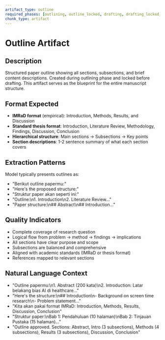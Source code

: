 ```yaml
---
artifact_type: outline
required_phases: [outlining, outline_locked, drafting, drafting_locked, integrating, polishing, delivered]
chunk_type: artifact
---
```


# Outline Artifact

## Description
Structured paper outline showing all sections, subsections, and brief content descriptions. Created during outlining phase and locked before drafting. This artifact serves as the blueprint for the entire manuscript structure.

## Format Expected
- **IMRaD format** (empirical): Introduction, Methods, Results, and Discussion
- **Standard thesis format**: Introduction, Literature Review, Methodology, Findings, Discussion, Conclusion
- **Hierarchical structure**: Main sections → Subsections → Key points
- **Section descriptions**: 1-2 sentence summary of what each section covers

## Extraction Patterns
Model typically presents outlines as:
- "Berikut outline papermu:"
- "Here's the proposed structure:"
- "Struktur paper akan seperti ini:"
- "Outline:\n1. Introduction\n2. Literature Review..."
- "Paper structure:\n## Abstract\n## Introduction..."

## Quality Indicators
- Complete coverage of research question
- Logical flow from problem → method → findings → implications
- All sections have clear purpose and scope
- Subsections are balanced and comprehensive
- Aligned with academic standards (IMRaD or thesis format)
- References mapped to relevant sections

## Natural Language Context
- "Outline papermu:\n1. Abstract (200 kata)\n2. Introduction: Latar belakang bias AI di healthcare..."
- "Here's the structure:\n## Introduction\n- Background on screen time research\n- Problem statement..."
- "Kita akan pakai format IMRaD: Introduction, Methods, Results, Discussion, Conclusion"
- "Struktur paper:\nBab 1: Pendahuluan (10 halaman)\nBab 2: Tinjauan Pustaka (15 halaman)..."
- "Outline approved. Sections: Abstract, Intro (3 subsections), Methods (4 subsections), Results (3 subsections), Discussion, Conclusion"
